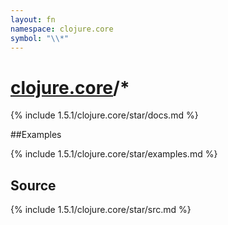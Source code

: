 ```yaml
---
layout: fn
namespace: clojure.core
symbol: "\\*"
---
```


# [clojure.core](../)/\*

{% include 1.5.1/clojure.core/star/docs.md %}

##Examples

{% include 1.5.1/clojure.core/star/examples.md %}
## Source
{% include 1.5.1/clojure.core/star/src.md %}

